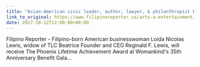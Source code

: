 ```yaml
---
title: "Asian-American civic leader, author, lawyer, & philanthropist Loida Nicolas Lewis to be honored at Womankind's 35th Anniversary Gala in New York on Nov. 1"
link_to_original: https://www.filipinoreporter.us/arts-a-entertainment/culture/4330-asian-american-civic-leader-author-lawyerna-philanthropist-loida-nicolas-lewis-to-be-honored-at-womankinds-35th-anniversary-gala-in-new-york-on-nov-1.html)  
date: 2017-10-12T12:00:00+00:00
---
```

  
Filipino Reporter - Filipino-born American businesswoman Loida Nicolas Lewis, widow of TLC Beatrice Founder and CEO Reginald F. Lewis, will receive The Phoenix Lifetime Achievement Award at Womankind's 35th Anniversary Benefit Gala...

 
